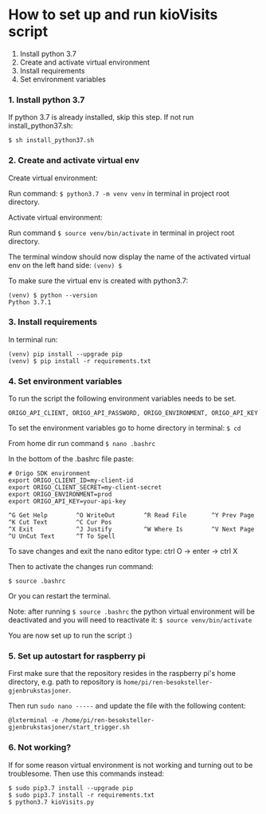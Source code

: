 
# How to set up and run kioVisits script

1. Install python 3.7
2. Create and activate virtual environment
3. Install requirements
4. Set environment variables


### 1. Install python 3.7

If python 3.7 is already installed, skip this step. If not run install_python37.sh:

`$ sh install_python37.sh`

### 2. Create and activate virtual env

Create virtual environment:

Run command: `$ python3.7 -m venv venv` in terminal in project root directory.

Activate virtual environment:

Run command `$ source venv/bin/activate` in terminal in project root directory.

The terminal window should now display the name of the activated virtual env on the left hand side: `(venv) $ `

To make sure the virtual env is created with python3.7:
```
(venv) $ python --version
Python 3.7.1
```

### 3. Install requirements

In terminal run:

```
(venv) pip install --upgrade pip
(venv) $ pip install -r requirements.txt
```

### 4. Set environment variables

To run the script the following environment variables needs to be set.

`
ORIGO_API_CLIENT, ORIGO_API_PASSWORD, ORIGO_ENVIRONMENT, ORIGO_API_KEY
`

To set the environment variables go to home directory in terminal: `$ cd`

From home dir run command `$ nano .bashrc`

In the bottom of the .bashrc file paste:
```
# Origo SDK environment
export ORIGO_CLIENT_ID=my-client-id
export ORIGO_CLIENT_SECRET=my-client-secret
export ORIGO_ENVIRONMENT=prod
export ORIGO_API_KEY=your-api-key

^G Get Help        ^O WriteOut        ^R Read File       ^Y Prev Page       ^K Cut Text        ^C Cur Pos
^X Exit            ^J Justify         ^W Where Is        ^V Next Page       ^U UnCut Text      ^T To Spell
```
To save changes and exit the nano editor type: ctrl O -> enter -> ctrl X

Then to activate the changes run command:

`$ source .bashrc`

Or you can restart the terminal.

Note: after running `$ source .bashrc` the python virtual environment will be deactivated and you will need to reactivate it: `$ source venv/bin/activate`

You are now set up to run the script :)

### 5. Set up autostart for raspberry pi

First make sure that the repository resides in the raspberry pi's home directory, e.g. path to repository is `home/pi/ren-besoksteller-gjenbrukstasjoner`.

Then run `sudo nano -----` and update the file with the following content:
```
@lxterminal -e /home/pi/ren-besoksteller-gjenbrukstasjoner/start_trigger.sh
```
 

### 6. Not working?
If for some reason virtual environment is not working and turning out to be troublesome. Then use this commands instead:
```
$ sudo pip3.7 install --upgrade pip
$ sudo pip3.7 install -r requirements.txt
$ python3.7 kioVisits.py
```
